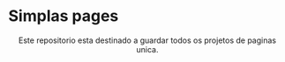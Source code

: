 # Simplas pages

<p align="center">
  Este repositorio esta destinado a guardar todos os projetos de paginas unica.
</p>
